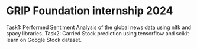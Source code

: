 # GRIP Foundation internship 2024

Task1: Performed Sentiment Analysis of the global news data using nltk and spacy libraries. 
Task2: Carried Stock prediction using tensorflow and scikit-learn on Google Stock dataset.
